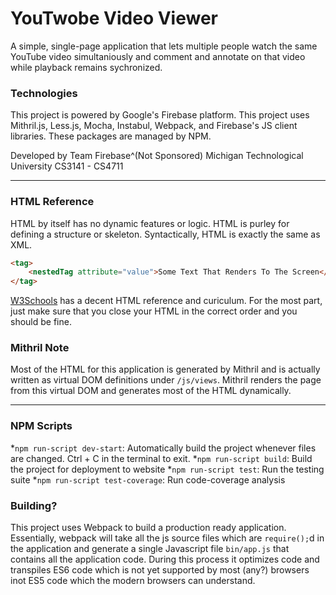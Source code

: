 # YouTwobe Video Viewer
A simple, single-page application that lets multiple people watch the same YouTube video simultaniously and comment and annotate on that video while playback remains sychronized.

### Technologies
This project is powered by Google's Firebase platform.
This project uses Mithril.js, Less.js, Mocha, Instabul, Webpack, and Firebase's JS client libraries. These packages are managed by NPM.

Developed by Team Firebase^(Not Sponsored)
Michigan Technological University
CS3141 - CS4711

---

### HTML Reference
HTML by itself has no dynamic features or logic. HTML is purley for defining a structure or skeleton. Syntactically, HTML is exactly the same as XML.

```HTML
<tag>
    <nestedTag attribute="value">Some Text That Renders To The Screen</nestedTag>
</tag> 
```

[W3Schools](https://www.w3schools.com/html/default.asp) has a decent HTML reference and curiculum. For the most part, just make sure that you close your HTML in the correct order and you should be fine.

### Mithril Note
Most of the HTML for this application is generated by Mithril and is actually written as virtual DOM definitions under `/js/views`. Mithril renders the page from this virtual DOM and generates most of the HTML dynamically.

---

### NPM Scripts
*`npm run-script dev-start`: Automatically build the project whenever files are changed. Ctrl + C in the terminal to exit.
*`npm run-script build`: Build the project for deployment to website
*`npm run-script test`: Run the testing suite
*`npm run-script test-coverage`: Run code-coverage analysis

### Building?
This project uses Webpack to build a production ready application. Essentially, webpack will take all the js source files which are `require();`d in the application and generate a single Javascript file `bin/app.js` that contains all the application code. During this process it optimizes code and transpiles ES6 code which is not yet supported by most (any?) browsers inot ES5 code which the modern browsers can understand.